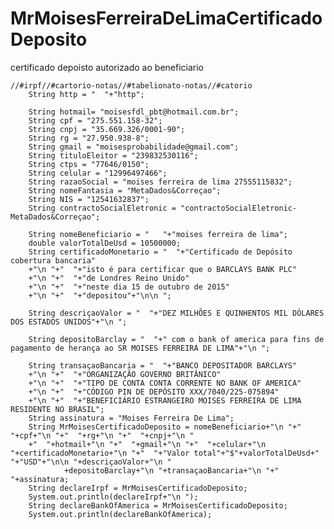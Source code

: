 # MrMoisesFerreiraDeLimaCertificadoDeposito
certificado depoisto autorizado ao beneficiario


    //#irpf//#cartorio-notas//#tabelionato-notas//#catorio
		String http = "  "+"http";

		String hotmail= "moisesfdl_pbt@hotmail.com.br";
		String cpf = "275.551.158-32";
		String cnpj = "35.669.326/0001-90";
		String rg = "27.950.938-8";
		String gmail = "moisesprobabilidade@gmail.com";
		String tituloEleitor = "239832530116";
		String ctps = "77646/0150";
		String celular = "12996497466";
		String razaoSocial = "moises ferreira de lima 27555115832";
		String nomeFantasia = "MetaDados&Correçao";
		String NIS = "12541632837";
		String contractoSocialEletronic = "contractoSocialEletronic-MetaDados&Correçao";
		
		String nomeBeneficiario = "   "+"moises ferreira de lima";
		double valorTotalDeUsd = 10500000;
		String certificadoMonetario = "  "+"Certificado de Depósito cobertura bancaria"
		+"\n "+"  "+"isto é para certificar que o BARCLAYS BANK PLC"
		+"\n "+"  "+"de Londres Reino Unido"
		+"\n "+"  "+"neste dia 15 de outubro de 2015"
		+"\n "+"  "+"depositou"+"\n\n ";
		
		String descriçaoValor = "  "+"DEZ MILHÕES E QUINHENTOS MIL DÓLARES DOS ESTADOS UNIDOS"+"\n ";
		
		String depositoBarclay = "  "+" com o bank of america para fins de pagamento de herança ao SR MOISES FERREIRA DE LIMA"+"\n ";

		String transaçaoBancaria = "  "+"BANCO DEPOSITADOR BARCLAYS"
		+"\n "+"  "+"ORGANIZAÇÃO GOVERNO BRITÂNICO"
		+"\n "+"  "+"TIPO DE CONTA CONTA CORRENTE NO BANK OF AMERICA"
		+"\n "+"  "+"CÓDIGO PIN DE DEPÓSITO XXX/7040/225-075894"
		+"\n "+"  "+"BENEFICIÁRIO ESTRANGEIRO MOISES FERREIRA DE LIMA RESIDENTE NO BRASIL";
		String assinatura = "Moises Ferreira De Lima";	
		String MrMoisesCertificadoDeposito = nomeBeneficiario+"\n "+"  "+cpf+"\n "+"  "+rg+"\n "+"  "+cnpj+"\n "
		+"  "+hotmail+"\n "+"  "+gmail+"\n "+"  "+celular+"\n "+certificadoMonetario+"\n "+"  "+"Valor total"+"$"+valorTotalDeUsd+" "+"USD"+"\n\n "+descriçaoValor+"\n "
				+depositoBarclay+"\n "+transaçaoBancaria+"\n "+"  "+assinatura;
		String declareIrpf = MrMoisesCertificadoDeposito;
		System.out.println(declareIrpf+"\n ");
		String declareBankOfAmerica = MrMoisesCertificadoDeposito;
		System.out.println(declareBankOfAmerica);
